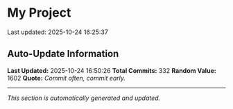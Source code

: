 # My Project


Last updated: 2025-10-24 16:25:37



















































































































































































































































































































































































































































































































































































































































































































































## Auto-Update Information

**Last Updated:** 2025-10-24 16:50:26
**Total Commits:** 332
**Random Value:** 1602
**Quote:** _Commit often, commit early._

---
_This section is automatically generated and updated._